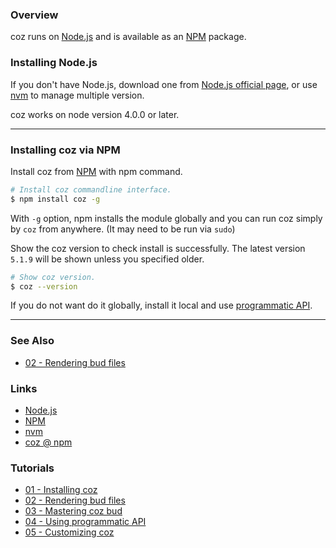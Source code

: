 ### Overview

coz runs on [Node.js][nodejs_url] and is available as an [NPM][npm_url] package.

### Installing Node.js

If you don't have Node.js, download one from [Node.js official page][nodejs_download_url], or use [nvm][nvm_url] to manage multiple version.

coz works on node version 4.0.0 or later.

___


### Installing coz via NPM

Install coz from [NPM][npm_url] with npm command.

```bash
# Install coz commandline interface.
$ npm install coz -g
```

With `-g` option, npm installs the module globally and you can run coz simply by `coz` from anywhere.
(It may need to be run via `sudo`)

Show the coz version to check install is successfully.
The latest version `5.1.9` will be shown unless you specified older.

```bash
# Show coz version.
$ coz --version
```

If you do not want do it globally, install it local and use [programmatic API][tutorial_04_using_programmatic_a_p_i_url].



___

### See Also

<!-- See also start -->

+ [02 - Rendering bud files][tutorial_02_rendering_bud_files_url]

<!-- See also end -->

### Links

+ [Node.js][nodejs_url]
+ [NPM][npm_url]
+ [nvm][nvm_url]
+ [coz @ npm][my_npm_url]


### Tutorials

<!-- Tutorials start -->

+ [01 - Installing coz][tutorial_01_installing_coz_url]
+ [02 - Rendering bud files][tutorial_02_rendering_bud_files_url]
+ [03 - Mastering coz bud][tutorial_03_mastering_coz_bud_url]
+ [04 - Using programmatic API][tutorial_04_using_programmatic_a_p_i_url]
+ [05 - Customizing coz][tutorial_05_customizing_coz_url]

<!-- Tutorials end -->


<!-- URLs start -->

[nodejs_url]: http://nodejs.org/
[nodejs_download_url]: https://nodejs.org/download/
[npm_url]: https://www.npmjs.com/
[nvm_url]: https://github.com/creationix/nvm
[my_npm_url]: http://www.npmjs.org/package/coz
[my_apiguide_url]: http://okunishinishi.github.io/coz/apiguide/
[tutorial_01_installing_coz_url]: 01%20-%20Installing%20coz.md
[tutorial_02_rendering_bud_files_url]: 02%20-%20Rendering%20bud%20files.md
[tutorial_03_mastering_coz_bud_url]: 03%20-%20Mastering%20coz%20bud.md
[tutorial_04_using_programmatic_a_p_i_url]: 04%20-%20Using%20programmatic%20API.md
[tutorial_05_customizing_coz_url]: 05%20-%20Customizing%20coz.md

<!-- URLs end -->